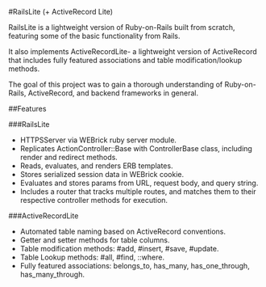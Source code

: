 #RailsLite (+ ActiveRecord Lite)

RailsLite is a lightweight version of Ruby-on-Rails built from scratch, featuring
some of the basic functionality from Rails.

It also implements ActiveRecordLite- a lightweight version of ActiveRecord that
includes fully featured associations and table modification/lookup methods.

The goal of this project was to gain a thorough understanding of Ruby-on-Rails,
ActiveRecord, and backend frameworks in general.

##Features

###RailsLite
- HTTPSServer via WEBrick ruby server module.
- Replicates ActionController::Base with ControllerBase class, including
  render and redirect methods.
- Reads, evaluates, and renders ERB templates.
- Stores serialized session data in WEBrick cookie.
- Evaluates and stores params from URL, request body, and query string.
- Includes a router that tracks multiple routes, and matches them to their
  respective controller methods for execution.

###ActiveRecordLite
- Automated table naming based on ActiveRecord conventions.
- Getter and setter methods for table columns.
- Table modification methods: #add, #insert, #save, #update.
- Table Lookup methods: #all, #find, ::where.
- Fully featured associations: belongs_to, has_many, has_one_through,
  has_many_through.
